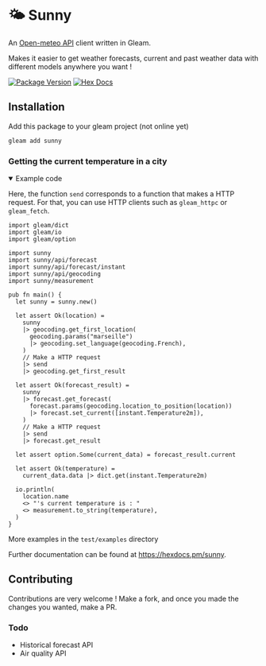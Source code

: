 # 🌤️ Sunny

An [Open-meteo API](https://open-meteo.com/) client written in Gleam. 

Makes it easier to get weather forecasts, current and past weather data with different models anywhere you want ! 

[![Package Version](https://img.shields.io/hexpm/v/sunny)](https://hex.pm/packages/sunny)
[![Hex Docs](https://img.shields.io/badge/hex-docs-ffaff3)](https://hexdocs.pm/sunny/)

## Installation

Add this package to your gleam project (not online yet)

```sh
gleam add sunny
```

### Getting the current temperature in a city
<details open>
  <summary>Example code</summary>

Here, the function `send` corresponds to a function that makes a HTTP request.
For that, you can use HTTP clients such as `gleam_httpc` or `gleam_fetch`.

```gleam
import gleam/dict
import gleam/io
import gleam/option

import sunny
import sunny/api/forecast
import sunny/api/forecast/instant
import sunny/api/geocoding
import sunny/measurement

pub fn main() {
  let sunny = sunny.new()

  let assert Ok(location) =
    sunny
    |> geocoding.get_first_location(
      geocoding.params("marseille")
      |> geocoding.set_language(geocoding.French),
    )
    // Make a HTTP request
    |> send
    |> geocoding.get_first_result

  let assert Ok(forecast_result) =
    sunny
    |> forecast.get_forecast(
      forecast.params(geocoding.location_to_position(location))
      |> forecast.set_current([instant.Temperature2m]),
    )
    // Make a HTTP request
    |> send
    |> forecast.get_result

  let assert option.Some(current_data) = forecast_result.current

  let assert Ok(temperature) =
    current_data.data |> dict.get(instant.Temperature2m)

  io.println(
    location.name
    <> "'s current temperature is : "
    <> measurement.to_string(temperature),
  )
}
```
</details>

More examples in the `test/examples` directory

Further documentation can be found at <https://hexdocs.pm/sunny>.


## Contributing

Contributions are very welcome ! Make a fork, and once you made the changes you wanted, make a PR.

### Todo 
- Historical forecast API
- Air quality API
